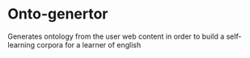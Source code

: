 # Onto-genertor
Generates ontology from the user web content in order to build a self-learning corpora for a learner of english
